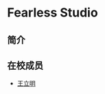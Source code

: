 # Fearless Studio 
## 简介

## 在校成员
+ [王立明](https://github.com/fearlessstudio/history/blob/master/2018%E6%88%90%E5%91%98/%E7%8E%8B%E7%AB%8B%E6%98%8E.md)